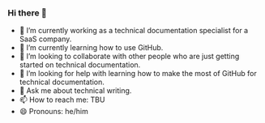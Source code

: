 ### Hi there 👋

- 🔭 I’m currently working as a technical documentation specialist for a SaaS company.
- 🌱 I’m currently learning how to use GitHub.
- 👯 I’m looking to collaborate with other people who are just getting started on technical documentation.
- 🤔 I’m looking for help with learning how to make the most of GitHub for technical documentation.
- 💬 Ask me about technical writing.
- 📫 How to reach me: TBU
- 😄 Pronouns: he/him
